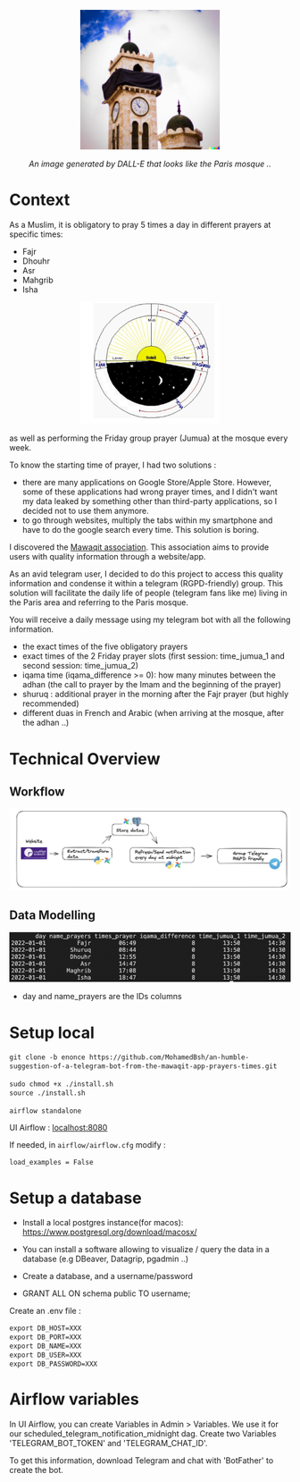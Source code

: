 <p align="center">
    <img src="images/dallee-masjid" alt="drawing" width="250">
</p>
<p align="center">
    <em>An image generated by DALL-E that looks like the Paris mosque ..</em>
</p>

# Context

As a Muslim, it is obligatory to pray 5 times a day in different prayers at specific times:

- Fajr
- Dhouhr
- Asr
- Mahgrib
- Isha

<p align="center">
<img src="images/salats-schema.png" alt="drawing" width="250"/>
</p>

as well as performing the Friday group prayer (Jumua) at the mosque every week.

To know the starting time of prayer, I had two solutions :

- there are many applications on Google Store/Apple Store. However, some of these applications had wrong prayer times, and I didn't want my data leaked by something other than third-party applications, so I decided not to use them anymore.
- to go through websites, multiply the tabs within my smartphone and have to do the google search every time. This solution is boring.

I discovered the [Mawaqit association](https://mawaqit.net/fr/). This association aims to provide users with quality information through a website/app.

As an avid telegram user, I decided to do this project to access this quality information and condense it within a telegram (RGPD-friendly) group.
This solution will facilitate the daily life of people (telegram fans like me) living in the Paris area and referring to the Paris mosque.

You will receive a daily message using my telegram bot with all the following information.

- the exact times of the five obligatory prayers
- exact times of the 2 Friday prayer slots (first session: time_jumua_1 and second session: time_jumua_2)
- iqama time (iqama_difference >= 0): how many minutes between the adhan (the call to prayer by the Imam and the beginning of the prayer)
- shuruq : additional prayer in the morning after the Fajr prayer (but highly recommended)
- different duas in French and Arabic (when arriving at the mosque, after the adhan ..)

# Technical Overview

## Workflow

![](images/archi.png)

## Data Modelling

![](images/sample_data_modelling.png)

- day and name_prayers are the IDs columns


# Setup local

```
git clone -b enonce https://github.com/MohamedBsh/an-humble-suggestion-of-a-telegram-bot-from-the-mawaqit-app-prayers-times.git

sudo chmod +x ./install.sh
source ./install.sh

airflow standalone
```

UI Airflow : [localhost:8080](localhost:8080)

If needed, in `airflow/airflow.cfg` modify :

```
load_examples = False
```

# Setup a database

- Install a local postgres instance(for macos): https://www.postgresql.org/download/macosx/

- You can install a software allowing to visualize / query the data in a database (e.g DBeaver, Datagrip, pgadmin ..)

- Create a database, and a username/password

- GRANT ALL ON schema public TO username;

Create an .env file :
```
export DB_HOST=XXX
export DB_PORT=XXX
export DB_NAME=XXX
export DB_USER=XXX
export DB_PASSWORD=XXX 
```

# Airflow variables

In UI Airflow, you can create Variables in Admin > Variables. 
We use it for our scheduled_telegram_notification_midnight dag.
Create two Variables 'TELEGRAM_BOT_TOKEN' and 'TELEGRAM_CHAT_ID'.

To get this information, download Telegram and chat with 'BotFather' to create the bot.
